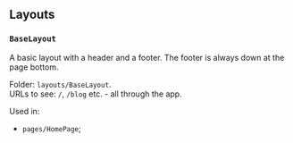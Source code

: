 
## Layouts

### `BaseLayout`
A basic layout with a header and a footer. The footer is always down at the page bottom.

Folder: `layouts/BaseLayout`.<br />
URLs to see: `/`, `/blog` etc. - all through the app.

Used in:
* `pages/HomePage`;
